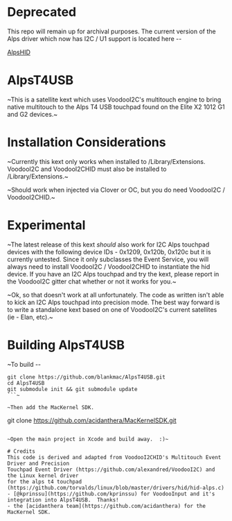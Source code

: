 # Deprecated
This repo will remain up for archival purposes.  The current version of the Alps driver which now has I2C / U1 support is located here --

[AlpsHID](https://github.com/blankmac/AlpsHID)


# AlpsT4USB

~This is a satellite kext which uses VoodooI2C's multitouch engine to bring native multitouch to the Alps
T4 USB touchpad found on the Elite X2 1012 G1 and G2 devices.~

# Installation Considerations

~Currently this kext only works when installed to /Library/Extensions.  VoodooI2C and VoodooI2CHID must 
also be installed to /Library/Extensions.~

~Should work when injected via Clover or OC, but you do need VoodooI2C / VoodooI2CHID.~

# Experimental

~The latest release of this kext *should* also work for I2C Alps touchpad devices with the following device IDs - 0x1209, 0x120b, 0x120c but it is currently untested.  Since it only subclasses the Event Service, you will always need to install VoodooI2C / VoodooI2CHID to instantiate the hid device.  If you have an I2C Alps touchpad and try the kext, please report in the VoodooI2C gitter chat whether or not it works for you.~

~Ok, so that doesn't work at all unfortunately.  The code as written isn't able to kick an I2C Alps touchpad into precision mode.  The best way forward is to write a standalone kext based on one of VoodooI2C's current satellites (ie - Elan, etc).~

# Building AlpsT4USB

~To build --
```
git clone https://github.com/blankmac/AlpsT4USB.git
cd AlpsT4USB
git submodule init && git submodule update
```~

~Then add the MacKernel SDK.
```
git clone https://github.com/acidanthera/MacKernelSDK.git
```~

~Open the main project in Xcode and build away.  :)~

# Credits
This code is derived and adapted from VoodooI2CHID's Multitouch Event Driver and Precision
Touchpad Event Driver (https://github.com/alexandred/VoodooI2C) and the Linux kernel driver
for the alps t4 touchpad (https://github.com/torvalds/linux/blob/master/drivers/hid/hid-alps.c)
- [@kprinssu](https://github.com/kprinssu) for VoodooInput and it's integration into AlpsT4USB.  Thanks!
- the [acidanthera team](https://github.com/acidanthera) for the MacKernel SDK.
